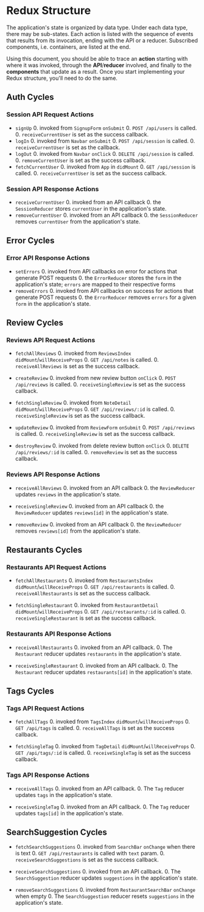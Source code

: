 # Redux Structure

The application's state is organized by data type. Under each data type, there
may be sub-states. Each action is listed with the sequence of events that
results from its invocation, ending with the API or a reducer. Subscribed
components, i.e. containers, are listed at the end.

Using this document, you should be able to trace an **action** starting with
where it was invoked, through the **API**/**reducer** involved, and finally to
the **components** that update as a result. Once you start implementing your
Redux structure, you'll need to do the same.

## Auth Cycles

### Session API Request Actions

* `signUp`
  0. invoked from `SignupForm` `onSubmit`
  0. `POST /api/users` is called.
  0. `receiveCurrentUser` is set as the success callback.
* `logIn`
  0. invoked from `Navbar` `onSubmit`
  0. `POST /api/session` is called.
  0. `receiveCurrentUser` is set as the callback.
* `logOut`
  0. invoked from `Navbar` `onClick`
  0. `DELETE /api/session` is called.
  0. `removeCurrentUser` is set as the success callback.
* `fetchCurrentUser`
  0. invoked from `App` in `didMount`
  0. `GET /api/session` is called.
  0. `receiveCurrentUser` is set as the success callback.

### Session API Response Actions

* `receiveCurrentUser`
  0. invoked from an API callback
  0. the `SessionReducer` stores `currentUser` in the application's state.
* `removeCurrentUser`
  0. invoked from an API callback
  0. the `SessionReducer` removes `currentUser` from the application's state.

## Error Cycles

### Error API Response Actions
* `setErrors`
  0. invoked from API callbacks on error for actions that generate POST requests
  0. the `ErrorReducer` stores the `form` in the application's state; `errors` are mapped to their respective forms
* `removeErrors`
  0. invoked from API callbacks on success for actions that generate POST requests
  0. the `ErrorReducer` removes `errors` for a given `form` in the application's state.

## Review Cycles

### Reviews API Request Actions

* `fetchAllReviews`
  0. invoked from `ReviewsIndex` `didMount`/`willReceiveProps`
  0. `GET /api/notes` is called.
  0. `receiveAllReviews` is set as the success callback.

* `createReview`
  0. invoked from new review button `onClick`
  0. `POST /api/reviews` is called.
  0. `receiveSingleReview` is set as the success callback.

* `fetchSingleReview`
  0. invoked from `NoteDetail` `didMount`/`willReceiveProps`
  0. `GET /api/reviews/:id` is called.
  0. `receiveSingleReview` is set as the success callback.

* `updateReview`
  0. invoked from `ReviewForm` `onSubmit`
  0. `POST /api/reviews` is called.
  0. `receiveSingleReview` is set as the success callback.

* `destroyReview`
  0. invoked from delete review button `onClick`
  0. `DELETE /api/reviews/:id` is called.
  0. `removeReview` is set as the success callback.

### Reviews API Response Actions

* `receiveAllReviews`
  0. invoked from an API callback
  0. the `ReviewReducer` updates `reviews` in the application's state.

* `receiveSingleReview`
  0. invoked from an API callback
  0. the `ReviewReducer` updates `reviews[id]` in the application's state.

* `removeReview`
  0. invoked from an API callback
  0. the `ReviewReducer` removes `reviews[id]` from the application's state.

## Restaurants Cycles

### Restaurants API Request Actions

* `fetchAllRestaurants`
  0. invoked from `RestaurantsIndex` `didMount`/`willReceiveProps`
  0. `GET /api/restaurants` is called.
  0. `receiveAllRestaurants` is set as the success callback.

* `fetchSingleRestaurant`
  0. invoked from `RestaurantDetail` `didMount`/`willReceiveProps`
  0. `GET /api/restaurants/:id` is called.
  0. `receiveSingleRestaurant` is set as the success callback.

### Restaurants API Response Actions

* `receiveAllRestaurants`
  0. invoked from an API callback.
  0. The `Restaurant` reducer updates `restaurants` in the application's state.

* `receiveSingleRestaurant`
  0. invoked from an API callback.
  0. The `Restaurant` reducer updates `restaurants[id]` in the application's state.

## Tags Cycles

### Tags API Request Actions

* `fetchAllTags`
  0. invoked from `TagsIndex` `didMount`/`willReceiveProps`
  0. `GET /api/tags` is called.
  0. `receiveAllTags` is set as the success callback.

* `fetchSingleTag`
  0. invoked from `TagDetail` `didMount`/`willReceiveProps`
  0. `GET /api/tags/:id` is called.
  0. `receiveSingleTag` is set as the success callback.

### Tags API Response Actions

* `receiveAllTags`
  0. invoked from an API callback.
  0. The `Tag` reducer updates `tags` in the application's state.

* `receiveSingleTag`
  0. invoked from an API callback.
  0. The `Tag` reducer updates `tags[id]` in the application's state.

## SearchSuggestion Cycles

* `fetchSearchSuggestions`
  0. invoked from `SearchBar` `onChange` when there is text
  0. `GET /api/restaurants` is called with `text` param.
  0. `receiveSearchSuggestions` is set as the success callback.

* `receiveSearchSuggestions`
  0. invoked from an API callback.
  0. The `SearchSuggestion` reducer updates `suggestions` in the application's state.

* `removeSearchSuggestions`
  0. invoked from `RestaurantSearchBar` `onChange` when empty
  0. The `SearchSuggestion` reducer resets `suggestions` in the application's state.

